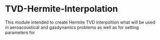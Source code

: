 # TVD-Hermite-Interpolation
This module intended to create Hermite TVD interpoltion what will be used in aeroacoustical and gasdynamics problems 
as well as for setting parameters for 
